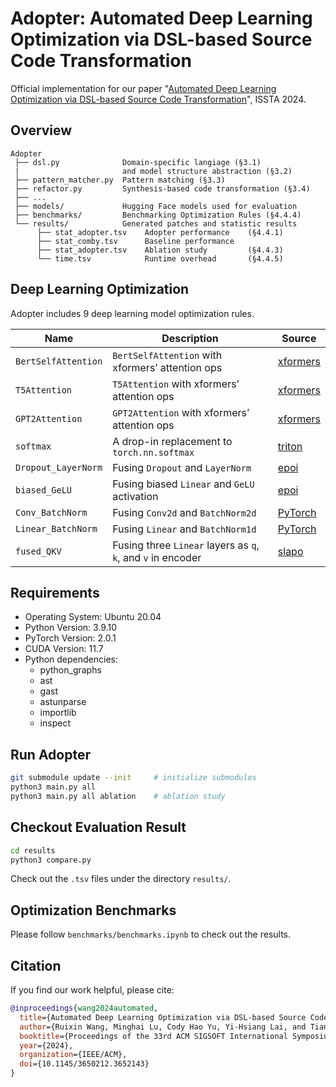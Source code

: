 # Adopter: Automated Deep Learning Optimization via DSL-based Source Code Transformation

Official implementation for our paper "[Automated Deep Learning Optimization via DSL-based Source Code Transformation](https://github.com/ailen-wrx/Adopter/files/14828693/wang2024automated.pdf)", ISSTA 2024.

## Overview

```
Adopter
 ├── dsl.py              Domain-specific langiage (§3.1)
 |                       and model structure abstraction (§3.2)
 ├── pattern_matcher.py  Pattern matching (§3.3)
 ├── refactor.py         Synthesis-based code transformation (§3.4)
 ├── ...
 ├── models/             Hugging Face models used for evaluation
 ├── benchmarks/         Benchmarking Optimization Rules (§4.4.4)
 └── results/            Generated patches and statistic results
      ├── stat_adopter.tsv    Adopter performance    (§4.4.1)
      ├── stat_comby.tsv      Baseline performance
      ├── stat_adopter.tsv    Ablation study         (§4.4.3)
      └── time.tsv            Runtime overhead       (§4.4.5)

```


## Deep Learning Optimization

Adopter includes 9 deep learning model optimization rules.

| Name                | Description                                           | Source                                                    |
|---------------------|-------------------------------------------------------|-----------------------------------------------------------|
| `BertSelfAttention` | `BertSelfAttention` with xformers’ attention ops      | [xformers](https://github.com/facebookresearch/xformers)   |
| `T5Attention`       | `T5Attention` with xformers’ attention ops            | [xformers](https://github.com/facebookresearch/xformers)   |
| `GPT2Attention`     | `GPT2Attention` with xformers’ attention ops          | [xformers](https://github.com/facebookresearch/xformers)   |
| `softmax`           | A drop-in replacement to `torch.nn.softmax`           | [triton](https://github.com/openai/triton)                 |
| `Dropout_LayerNorm` | Fusing `Dropout` and `LayerNorm`                      | [epoi](https://github.com/comaniac/epoi)                   |
| `biased_GeLU`       | Fusing biased `Linear` and `GeLU` activation          | [epoi](https://github.com/comaniac/epoi)                   |
| `Conv_BatchNorm`    | Fusing `Conv2d` and `BatchNorm2d`                     | [PyTorch](https://github.com/pytorch/pytorch)              |
| `Linear_BatchNorm`  | Fusing `Linear` and `BatchNorm1d`                     | [PyTorch](https://github.com/pytorch/pytorch)              |
| `fused_QKV`         | Fusing three `Linear` layers as `q`, `k`, and `v` in encoder | [slapo](https://github.com/awslabs/slapo)              |

## Requirements
 -  Operating System: Ubuntu 20.04
 -  Python Version: 3.9.10
 -  PyTorch Version: 2.0.1
 -  CUDA Version: 11.7
 -  Python dependencies:
     -   python_graphs
     -   ast
     -   gast
     -   astunparse
     -   importlib
     -   inspect


## Run Adopter
```bash
git submodule update --init     # initialize submodules
python3 main.py all 
python3 main.py all ablation    # ablation study
```

## Checkout Evaluation Result
```bash
cd results
python3 compare.py
```
Check out the `.tsv` files under the directory `results/`.

## Optimization Benchmarks
Please follow `benchmarks/benchmarks.ipynb` to check out the results.

## Citation
If you find our work helpful, please cite:
```bibtex
@inproceedings{wang2024automated,
  title={Automated Deep Learning Optimization via DSL-based Source Code Transformation},
  author={Ruixin Wang, Minghai Lu, Cody Hao Yu, Yi-Hsiang Lai, and Tianyi Zhang},
  booktitle={Proceedings of the 33rd ACM SIGSOFT International Symposium on Software Testing and Analysis (ISSTA'24)},
  year={2024},
  organization={IEEE/ACM},
  doi={10.1145/3650212.3652143}
}
```
